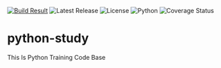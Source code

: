 [![Build Result](https://github.com/thmsbgfrv/python-study/actions/workflows/checkup.yaml/badge.svg)](https://github.com/thmsbgfrv/python-study/actions/workflows/checkup.yaml)
![Latest Release](https://img.shields.io/badge/version-0.3.7-green)
![License](https://img.shields.io/badge/license-GPL%20v3-yellow)
![Python](https://img.shields.io/badge/python-3.12%2B-blue)
![Coverage Status](path/to/your/coverage-badge.svg)

# python-study

This Is Python Training Code Base
